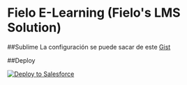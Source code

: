 # Fielo E-Learning (Fielo's LMS Solution)

##Sublime
La configuración se puede sacar de este [Gist](https://gist.github.com/hugogmg/0067de2f66a8d441af519f2180430b9e)

##Deploy
<br>

<a href="https://githubsfdeploy.herokuapp.com?owner=FieloIncentiveAutomation&repo=fieloelr&ref=master">
  <img alt="Deploy to Salesforce"
       src="https://raw.githubusercontent.com/afawcett/githubsfdeploy/master/deploy.png">
</a>
